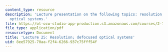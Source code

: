 ```yaml
---
content_type: resource
description: 'Lecture presentation on the following topics: resolution; defocused
  optical systems.'
file: https://ol-ocw-studio-app-production.s3.amazonaws.com/courses/2-71-optics-spring-2009/8ee5792570aaf2f46266937c75fff54f_MIT2_71S09_lec25.pdf
file_type: application/pdf
resourcetype: Document
title: 'Lecture 25: Resolution; defocused optical systems'
uid: 8ee57925-70aa-f2f4-6266-937c75fff54f
---
```

